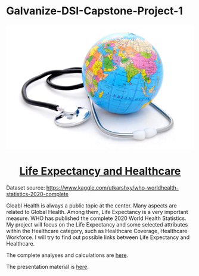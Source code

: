 # Galvanize-DSI-Capstone-Project-1

![](images/GH.jpg)

# <center><ins> Life Expectancy and Healthcare </ins></center>


Dataset source:
https://www.kaggle.com/utkarshxy/who-worldhealth-statistics-2020-complete

Gloabl Health is always a public topic at the center. Many aspects are related to Global Health. Among them, Life Expectancy is a very important measure. WHO has published the complete 2020 World Health Statistics. My project will focus on the Life Expectancy and some selected attributes within the Healthcare category, such as Healthcare Coverage, Healthcare Workforce. I will try to find out possible links between Life Expectancy and Healthcare.

The complete analyses and calculations are [here](./cap1.ipynb).

The presentation material is [here](./presentation.ipynb).